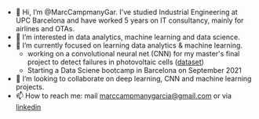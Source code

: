 - 👋 Hi, I’m @MarcCampmanyGar. I've studied Industrial Engineering at UPC Barcelona and have worked 5 years on IT consultancy, mainly for airlines and OTAs.
- 👀 I’m interested in data analytics, machine learning and data science.
- 🌱 I’m currently focused on learning data analytics & machine learning. 
    - working on a convolutional neural net (CNN) for my master's final project to detect failures in photovoltaic cells ([dataset]( https://github.com/zae-bayern/elpv-dataset))
    - Starting a Data Sciene bootcamp in Barcelona on September 2021
- 💞️ I’m looking to collaborate on deep learning, CNN and machine learning projects.
- 📫 How to reach me: mail marccampmanygarcia@gmail.com or via [linkedin](https://www.linkedin.com/in/marccampmany)

<!---
MarcCampmanyGar/MarcCampmanyGar is a ✨ special ✨ repository because its `README.md` (this file) appears on your GitHub profile.
You can click the Preview link to take a look at your changes.
--->

